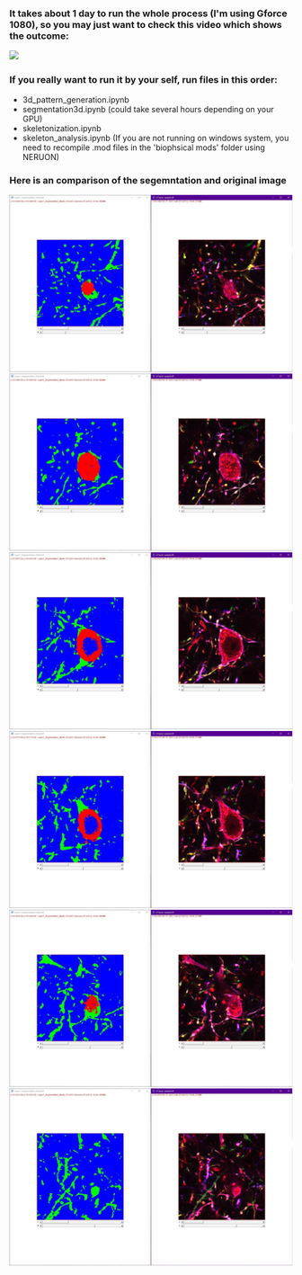 ### It takes about 1 day to run the whole process (I'm using Gforce 1080), so you may just want to check this video which shows the outcome: 
[![](http://img.youtube.com/vi/hjQsEM5q8Mc/0.jpg)](http://www.youtube.com/watch?v=hjQsEM5q8Mc)

### If you really want to run it by your self, run files in this order:
- 3d_pattern_generation.ipynb
- segmentation3d.ipynb (could take several hours depending on your GPU)
- skeletonization.ipynb
- skeleton_analysis.ipynb (If you are not running on windows system, you need to recompile .mod files in the 'biophsical mods' folder using NERUON)

### Here is an comparison of the segemntation and original image

 ![](images/segmentation1.jpg?raw=true)
 ![](images/segmentation2.jpg?raw=true)
 ![](images/segmentation3.jpg?raw=true)
 ![](images/segmentation4.jpg?raw=true)
 ![](images/segmentation5.jpg?raw=true)
 ![](images/segmentation6.jpg?raw=true)

